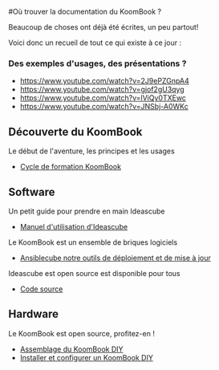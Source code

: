 #Où trouver la documentation du KoomBook ?

Beaucoup de choses ont déjà été écrites, un peu partout!

Voici donc un recueil de tout ce qui existe à ce jour :

### Des exemples d'usages, des présentations ? 
- https://www.youtube.com/watch?v=2J9ePZGnpA4
- https://www.youtube.com/watch?v=gjof2gU3qyg
- https://www.youtube.com/watch?v=lViQy0TXEwc
- https://www.youtube.com/watch?v=JNSbj-A0WKc

## Découverte du KoomBook
Le début de l'aventure, les principes et les usages 
* [Cycle de formation KoomBook](https://www.gitbook.com/book/bsf/formation-koombook)

## Software
Un petit guide pour prendre en main Ideascube
* [Manuel d'utilisation d'Ideascube](https://www.gitbook.com/book/bsf/manuel-ideascube)

Le KoomBook est un ensemble de briques logiciels
* [Ansiblecube notre outils de déploiement et de mise à jour](https://github.com/ideascube/ansiblecube/tree/oneUpdateFile)

Ideascube est open source est disponible pour tous 
* [Code source](https://framagit.org/ideascube/ideascube)

## Hardware 
Le KoomBook est open source, profitez-en ! 
* [Assemblage du KoomBook DIY](https://www.gitbook.com/book/bsf/montage-koombook)
* [Installer et configurer un KoomBook DIY](https://www.gitbook.com/book/bsf/installer-et-configurer-un-koombook/details)